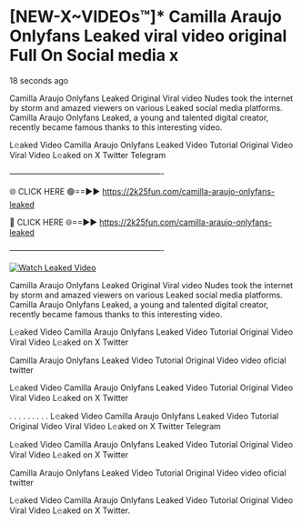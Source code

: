 # [NEW-X~VIDEOs™]* Camilla Araujo Onlyfans Leaked viral video original Full On Social media x

18 seconds ago

Camilla Araujo Onlyfans Leaked Original Viral video Nudes took the internet by storm and amazed viewers on various Leaked social media platforms. Camilla Araujo Onlyfans Leaked, a young and talented digital creator, recently became famous thanks to this interesting video.

L𝚎aked Video Camilla Araujo Onlyfans Leaked Video Tutorial Original Video Viral Video L𝚎aked on X Twitter Telegram

———————————————————-

🌐 CLICK HERE 🟢==►► https://2k25fun.com/camilla-araujo-onlyfans-leaked

🔴 CLICK HERE 🌐==►► https://2k25fun.com/camilla-araujo-onlyfans-leaked

———————————————————-

[![Watch Leaked Video](https://miro.medium.com/v2/resize:fit:828/format:webp/1*cilzJN44JGOrTw9NJCrNHA.gif "Watch Leaked Video")](https://2k25fun.com/camilla-araujo-onlyfans-leaked)

Camilla Araujo Onlyfans Leaked Original Viral video Nudes took the internet by storm and amazed viewers on various Leaked social media platforms. Camilla Araujo Onlyfans Leaked, a young and talented digital creator, recently became famous thanks to this interesting video.

L𝚎aked Video Camilla Araujo Onlyfans Leaked Video Tutorial Original Video Viral Video L𝚎aked on X Twitter

Camilla Araujo Onlyfans Leaked Video Tutorial Original Video video oficial twitter

L𝚎aked Video Camilla Araujo Onlyfans Leaked Video Tutorial Original Video Viral Video L𝚎aked on X Twitter

. . . . . . . . . L𝚎aked Video Camilla Araujo Onlyfans Leaked Video Tutorial Original Video Viral Video L𝚎aked on X Twitter Telegram

L𝚎aked Video Camilla Araujo Onlyfans Leaked Video Tutorial Original Video Viral Video L𝚎aked on X Twitter

Camilla Araujo Onlyfans Leaked Video Tutorial Original Video video oficial twitter

L𝚎aked Video Camilla Araujo Onlyfans Leaked Video Tutorial Original Video Viral Video L𝚎aked on X Twitter.
